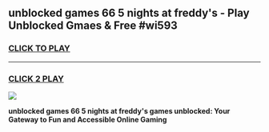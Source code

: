 
## unblocked games 66 5 nights at freddy's - Play Unblocked Gmaes & Free #wi593
<h3>
<a href="https://news.freeplayer.one?title=unblocked_games_66_5_nights_at_freddy's&ref=03M">CLICK TO PLAY</a></h3>
<hr>

<h3>
<a href="https://news.freeplayer.one?title=unblocked_games_66_5_nights_at_freddy's&ref=03M">CLICK 2 PLAY</a>
  
</h3>

<a href="https://news.freeplayer.one?title=unblocked_games_66_5_nights_at_freddy's&ref=03M"><img src="https://clearcache.store/games.png"></a>


**unblocked games 66 5 nights at freddy's games unblocked: Your Gateway to Fun and Accessible Online Gaming**
